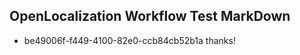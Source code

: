 ## OpenLocalization Workflow Test MarkDown
* be49006f-f449-4100-82e0-ccb84cb52b1a thanks!

<!--HONumber=Aug16_HO1-->


